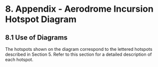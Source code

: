 # 8. Appendix - Aerodrome Incursion Hotspot Diagram
## 8.1 Use of Diagrams
The hotspots shown on the diagram correspond to the lettered hotspots described in Section 5. Refer to this section for a detailed description of each hotspot.